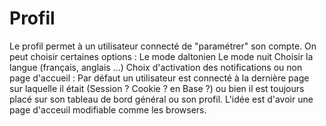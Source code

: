 #  Profil

Le profil permet à un utilisateur connecté de "paramétrer" son compte.
On peut choisir certaines options :
Le mode daltonien
Le mode nuit
Choisir la langue (français, anglais ...)
Choix d'activation des notifications ou non
page d'accueil : Par défaut un utilisateur est connecté à la dernière page sur laquelle il était (Session ? Cookie ? en Base ?) ou bien il est toujours placé sur son tableau de bord général ou son profil. L'idée est d'avoir une page d'acceuil modifiable comme les browsers.

<!--- Author : Hugo Validator : name -->

